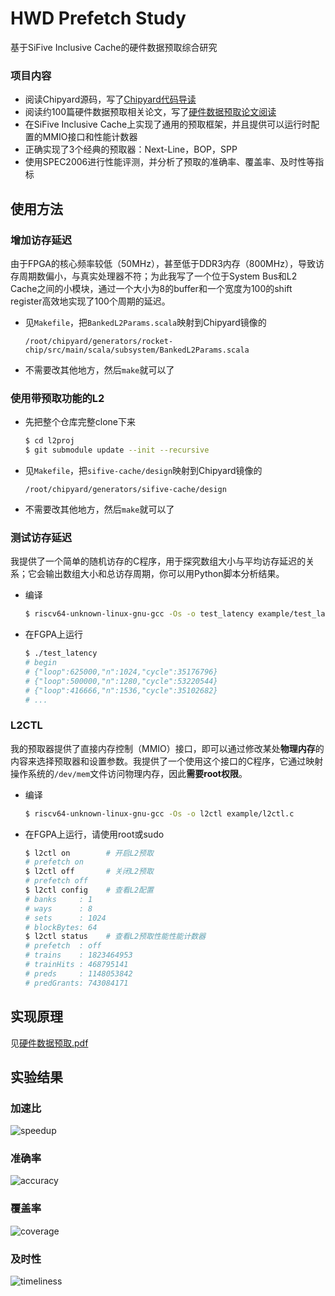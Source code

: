 # HWD Prefetch Study
基于SiFive Inclusive Cache的硬件数据预取综合研究

### 项目内容
* 阅读Chipyard源码，写了[Chipyard代码导读](https://lshpku.github.io/hwd-prefetch-study/Chipyard代码导读.pdf)
* 阅读约100篇硬件数据预取相关论文，写了[硬件数据预取论文阅读](Paper_Reading.md)
* 在SiFive Inclusive Cache上实现了通用的预取框架，并且提供可以运行时配置的MMIO接口和性能计数器
* 正确实现了3个经典的预取器：Next-Line，BOP，SPP
* 使用SPEC2006进行性能评测，并分析了预取的准确率、覆盖率、及时性等指标

## 使用方法

### 增加访存延迟
由于FPGA的核心频率较低（50MHz），甚至低于DDR3内存（800MHz），导致访存周期数偏小，与真实处理器不符；为此我写了一个位于System Bus和L2 Cache之间的小模块，通过一个大小为8的buffer和一个宽度为100的shift register高效地实现了100个周期的延迟。

* 见`Makefile`，把`BankedL2Params.scala`映射到Chipyard镜像的
  ```text
  /root/chipyard/generators/rocket-chip/src/main/scala/subsystem/BankedL2Params.scala
  ```
* 不需要改其他地方，然后`make`就可以了

### 使用带预取功能的L2
* 先把整个仓库完整clone下来
  ```bash
  $ cd l2proj
  $ git submodule update --init --recursive
  ```
* 见`Makefile`，把`sifive-cache/design`映射到Chipyard镜像的
  ```text
  /root/chipyard/generators/sifive-cache/design
  ```
* 不需要改其他地方，然后`make`就可以了

### 测试访存延迟
我提供了一个简单的随机访存的C程序，用于探究数组大小与平均访存延迟的关系；它会输出数组大小和总访存周期，你可以用Python脚本分析结果。
* 编译
  ```bash
  $ riscv64-unknown-linux-gnu-gcc -Os -o test_latency example/test_latency.c
  ```
* 在FGPA上运行
  ```bash
  $ ./test_latency
  # begin
  # {"loop":625000,"n":1024,"cycle":35176796}
  # {"loop":500000,"n":1280,"cycle":53220544}
  # {"loop":416666,"n":1536,"cycle":35102682}
  # ...
  ```

### L2CTL
我的预取器提供了直接内存控制（MMIO）接口，即可以通过修改某处**物理内存**的内容来选择预取器和设置参数。我提供了一个使用这个接口的C程序，它通过映射操作系统的`/dev/mem`文件访问物理内存，因此**需要root权限**。
* 编译
  ```bash
  $ riscv64-unknown-linux-gnu-gcc -Os -o l2ctl example/l2ctl.c
  ```
* 在FGPA上运行，请使用root或sudo
  ```bash
  $ l2ctl on        # 开启L2预取
  # prefetch on
  $ l2ctl off       # 关闭L2预取
  # prefetch off
  $ l2ctl config    # 查看L2配置
  # banks     : 1
  # ways      : 8
  # sets      : 1024
  # blockBytes: 64
  $ l2ctl status    # 查看L2预取性能性能计数器
  # prefetch  : off
  # trains    : 1823464953
  # trainHits : 468795141
  # preds     : 1148053842
  # predGrants: 743084171
  ```

## 实现原理
见[硬件数据预取.pdf](https://lshpku.github.io/hwd-prefetch-study/梁书豪-硬件数据预取.pdf)

## 实验结果
### 加速比
![speedup](https://lshpku.github.io/hwd-prefetch-study/speedup.svg)
### 准确率
![accuracy](https://lshpku.github.io/hwd-prefetch-study/accuracy.svg)
### 覆盖率
![coverage](https://lshpku.github.io/hwd-prefetch-study/coverage.svg)
### 及时性
![timeliness](https://lshpku.github.io/hwd-prefetch-study/timeliness.svg)
